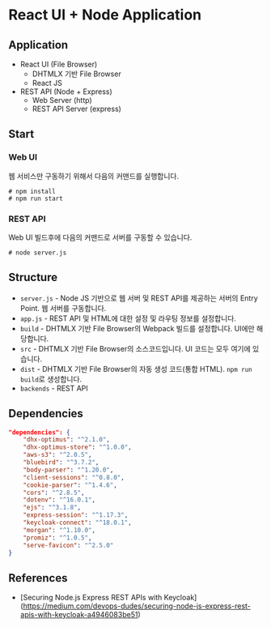 # React UI + Node Application

## Application

* React UI (File Browser)
  * DHTMLX 기반 File Browser
  * React JS
* REST API (Node + Express)
  * Web Server (http)
  * REST API Server (express)

## Start

### Web UI

웹 서비스만 구동하기 위해서 다음의 커맨드를 실행합니다.

```
# npm install
# npm run start
```

### REST API

Web UI 빌드후에 다음의 커맨드로 서버를 구동할 수 있습니다.

```
# node server.js
```

## Structure

* `server.js` - Node JS 기반으로 웹 서버 및 REST API를 제공하는 서버의 Entry Point. 웹 서버를 구동합니다.
* `app.js` - REST API 및 HTML에 대한 설정 및 라우팅 정보를 설정합니다.
* `build` - DHTMLX 기반 File Browser의 Webpack 빌드를 설정합니다. UI에만 해당합니다.
* `src` - DHTMLX 기반 File Browser의 소스코드입니다. UI 코드는 모두 여기에 있습니다.
* `dist` - DHTMLX 기반 File Browser의 자동 생성 코드(통합 HTML). `npm run build`로 생성합니다.
* `backends` - REST API

## Dependencies

```json
"dependencies": {
    "dhx-optimus": "^2.1.0",
    "dhx-optimus-store": "^1.0.0",
    "aws-s3": "^2.0.5",
    "bluebird": "^3.7.2",
    "body-parser": "^1.20.0",
    "client-sessions": "^0.8.0",
    "cookie-parser": "^1.4.6",
    "cors": "^2.8.5",
    "dotenv": "^16.0.1",
    "ejs": "^3.1.8",
    "express-session": "^1.17.3",
    "keycloak-connect": "^18.0.1",
    "morgan": "^1.10.0",
    "promiz": "^1.0.5",
    "serve-favicon": "^2.5.0"
}
```

## References

* [Securing Node.js Express REST APIs with Keycloak] (https://medium.com/devops-dudes/securing-node-js-express-rest-apis-with-keycloak-a4946083be51)
